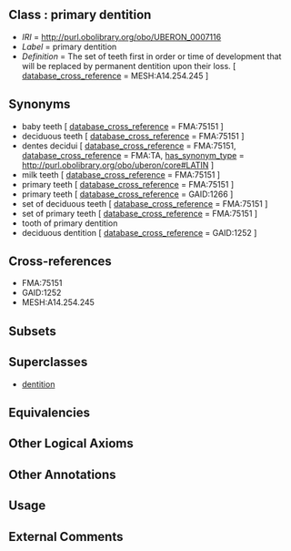 
## Class : primary dentition

 * *IRI* = http://purl.obolibrary.org/obo/UBERON_0007116
 * *Label* = primary dentition
 * *Definition* = The set of teeth first in order or time of development that will be replaced by permanent dentition upon their loss. [ [database_cross_reference](../../ef/oboInOwl#hasDbXref.md) = MESH:A14.254.245 ]

## Synonyms

 * baby teeth [ [database_cross_reference](../../ef/oboInOwl#hasDbXref.md) = FMA:75151 ]
 * deciduous teeth [ [database_cross_reference](../../ef/oboInOwl#hasDbXref.md) = FMA:75151 ]
 * dentes decidui [ [database_cross_reference](../../ef/oboInOwl#hasDbXref.md) = FMA:75151, [database_cross_reference](../../ef/oboInOwl#hasDbXref.md) = FMA:TA, [has_synonym_type](../../pe/oboInOwl#hasSynonymType.md) = http://purl.obolibrary.org/obo/uberon/core#LATIN ]
 * milk teeth [ [database_cross_reference](../../ef/oboInOwl#hasDbXref.md) = FMA:75151 ]
 * primary teeth [ [database_cross_reference](../../ef/oboInOwl#hasDbXref.md) = FMA:75151 ]
 * primary teeth [ [database_cross_reference](../../ef/oboInOwl#hasDbXref.md) = GAID:1266 ]
 * set of deciduous teeth [ [database_cross_reference](../../ef/oboInOwl#hasDbXref.md) = FMA:75151 ]
 * set of primary teeth [ [database_cross_reference](../../ef/oboInOwl#hasDbXref.md) = FMA:75151 ]
 * tooth of primary dentition
 * deciduous dentition [ [database_cross_reference](../../ef/oboInOwl#hasDbXref.md) = GAID:1252 ]

## Cross-references

 * FMA:75151
 * GAID:1252
 * MESH:A14.254.245

## Subsets


## Superclasses

 * [dentition](../../UBERON/72/UBERON_0003672.md)

## Equivalencies


## Other Logical Axioms


## Other Annotations


## Usage


## External Comments

